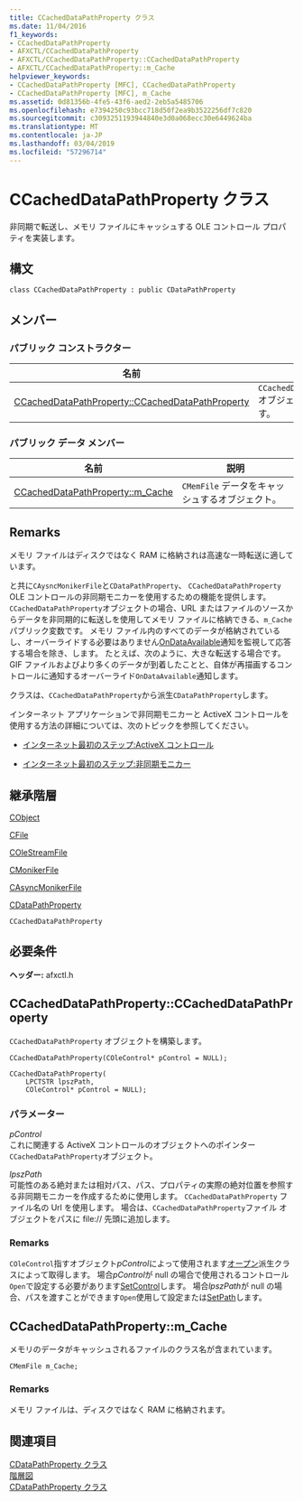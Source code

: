 ```yaml
---
title: CCachedDataPathProperty クラス
ms.date: 11/04/2016
f1_keywords:
- CCachedDataPathProperty
- AFXCTL/CCachedDataPathProperty
- AFXCTL/CCachedDataPathProperty::CCachedDataPathProperty
- AFXCTL/CCachedDataPathProperty::m_Cache
helpviewer_keywords:
- CCachedDataPathProperty [MFC], CCachedDataPathProperty
- CCachedDataPathProperty [MFC], m_Cache
ms.assetid: 0d81356b-4fe5-43f6-aed2-2eb5a5485706
ms.openlocfilehash: e7394250c93bcc718d50f2ea9b3522256df7c820
ms.sourcegitcommit: c3093251193944840e3d0a068ecc30e6449624ba
ms.translationtype: MT
ms.contentlocale: ja-JP
ms.lasthandoff: 03/04/2019
ms.locfileid: "57296714"
---
```

# <a name="ccacheddatapathproperty-class"></a>CCachedDataPathProperty クラス

非同期で転送し、メモリ ファイルにキャッシュする OLE コントロール プロパティを実装します。

## <a name="syntax"></a>構文

```
class CCachedDataPathProperty : public CDataPathProperty
```

## <a name="members"></a>メンバー

### <a name="public-constructors"></a>パブリック コンストラクター

|名前|説明|
|----------|-----------------|
|[CCachedDataPathProperty::CCachedDataPathProperty](#ccacheddatapathproperty)|`CCachedDataPathProperty` オブジェクトを構築します。|

### <a name="public-data-members"></a>パブリック データ メンバー

|名前|説明|
|----------|-----------------|
|[CCachedDataPathProperty::m_Cache](#m_cache)|`CMemFile` データをキャッシュするオブジェクト。|

## <a name="remarks"></a>Remarks

メモリ ファイルはディスクではなく RAM に格納されは高速な一時転送に適しています。

と共に`CAysncMonikerFile`と`CDataPathProperty`、 `CCachedDataPathProperty` OLE コントロールの非同期モニカーを使用するための機能を提供します。 `CCachedDataPathProperty`オブジェクトの場合、URL またはファイルのソースからデータを非同期的に転送しを使用してメモリ ファイルに格納できる、`m_Cache`パブリック変数です。 メモリ ファイル内のすべてのデータが格納されているし、オーバーライドする必要はありません[OnDataAvailable](../../mfc/reference/casyncmonikerfile-class.md#ondataavailable)通知を監視して応答する場合を除き、します。 たとえば、次のように、大きな転送する場合です。GIF ファイルおよびより多くのデータが到着したことと、自体が再描画するコントロールに通知するオーバーライド`OnDataAvailable`通知します。

クラスは、`CCachedDataPathProperty`から派生`CDataPathProperty`します。

インターネット アプリケーションで非同期モニカーと ActiveX コントロールを使用する方法の詳細については、次のトピックを参照してください。

- [インターネット最初のステップ:ActiveX コントロール](../../mfc/activex-controls-on-the-internet.md)

- [インターネット最初のステップ:非同期モニカー](../../mfc/asynchronous-monikers-on-the-internet.md)

## <a name="inheritance-hierarchy"></a>継承階層

[CObject](../../mfc/reference/cobject-class.md)

[CFile](../../mfc/reference/cfile-class.md)

[COleStreamFile](../../mfc/reference/colestreamfile-class.md)

[CMonikerFile](../../mfc/reference/cmonikerfile-class.md)

[CAsyncMonikerFile](../../mfc/reference/casyncmonikerfile-class.md)

[CDataPathProperty](../../mfc/reference/cdatapathproperty-class.md)

`CCachedDataPathProperty`

## <a name="requirements"></a>必要条件

**ヘッダー:** afxctl.h

##  <a name="ccacheddatapathproperty"></a>  CCachedDataPathProperty::CCachedDataPathProperty

`CCachedDataPathProperty` オブジェクトを構築します。

```
CCachedDataPathProperty(COleControl* pControl = NULL);

CCachedDataPathProperty(
    LPCTSTR lpszPath,
    COleControl* pControl = NULL);
```

### <a name="parameters"></a>パラメーター

*pControl*<br/>
これに関連する ActiveX コントロールのオブジェクトへのポインター`CCachedDataPathProperty`オブジェクト。

*lpszPath*<br/>
可能性のある絶対または相対パス、パス、プロパティの実際の絶対位置を参照する非同期モニカーを作成するために使用します。 `CCachedDataPathProperty` ファイル名の Url を使用します。 場合は、`CCachedDataPathProperty`ファイル オブジェクトをパスに file:// 先頭に追加します。

### <a name="remarks"></a>Remarks

`COleControl`指すオブジェクト*pControl*によって使用されます[オープン](../../mfc/reference/cdatapathproperty-class.md#open)派生クラスによって取得します。 場合*pControl*が null の場合で使用されるコントロール`Open`で設定する必要があります[SetControl](../../mfc/reference/cdatapathproperty-class.md#setcontrol)します。 場合*lpszPath*が null の場合、パスを渡すことができます`Open`使用して設定または[SetPath](../../mfc/reference/cdatapathproperty-class.md#setpath)します。

##  <a name="m_cache"></a>  CCachedDataPathProperty::m_Cache

メモリのデータがキャッシュされるファイルのクラス名が含まれています。

```
CMemFile m_Cache;
```

### <a name="remarks"></a>Remarks

メモリ ファイルは、ディスクではなく RAM に格納されます。

## <a name="see-also"></a>関連項目

[CDataPathProperty クラス](../../mfc/reference/cdatapathproperty-class.md)<br/>
[階層図](../../mfc/hierarchy-chart.md)<br/>
[CDataPathProperty クラス](../../mfc/reference/cdatapathproperty-class.md)
